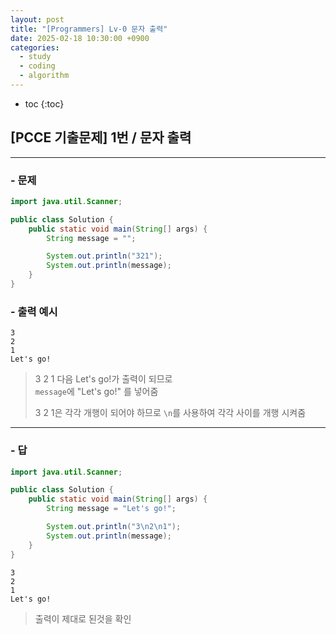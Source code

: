 ```yaml
---
layout: post
title: "[Programmers] Lv-0 문자 출력"
date: 2025-02-18 10:30:00 +0900
categories: 
  - study
  - coding
  - algorithm
---
```


* toc
{:toc}

## [PCCE 기출문제] 1번 / 문자 출력

---

### - 문제

```java
import java.util.Scanner;

public class Solution {
    public static void main(String[] args) {
        String message = "";

        System.out.println("321");
        System.out.println(message);
    }
}
```

### - 출력 예시

```
3
2
1
Let's go!
```

> 3 2 1 다음 Let's go!가 출력이 되므로  
> `message`에 "Let's go!" 를 넣어줌  
> 
> 3 2 1은 각각 개행이 되어야 하므로 `\n`를 사용하여 각각 사이를 개행 시켜줌

---

### - 답

```java
import java.util.Scanner;

public class Solution {
    public static void main(String[] args) {
        String message = "Let's go!";

        System.out.println("3\n2\n1");
        System.out.println(message);
    }
}
```
```
3
2
1
Let's go!
```

> 출력이 제대로 된것을 확인
